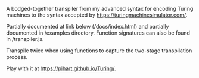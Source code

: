 A bodged-together transpiler from my advanced syntax for encoding Turing machines to the syntax accepted by https://turingmachinesimulator.com/.

Partially documented at link below (/docs/index.html) and partially documented in /examples directory. Function signatures can also be found in /transpiler.js.

Transpile twice when using functions to capture the two-stage transpilation process.

Play with it at https://pihart.github.io/Turing/.
